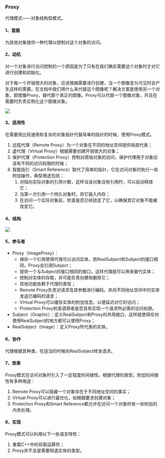 ### Proxy

代理模式——对象结构型模式。

#### 1、意图

为其他对象提供一种代理以控制对这个对象的访问。

#### 2、动机

对一个对象进行访问控制的一个原因是为了只有在我们确实需要这个对象时才对它进行创建和初始化。

对于每一个开销很大的对象，应该根据需要进行创建，当一个图像变为可见时会产生这样的需要。在文档中我们用什么来代替这个图像呢？解决方案是使用另一个对象，即图像Proxy，替代那个真正的图像。Proxy可以代替一个图像对象，并且在需要时负责实例化这个图像对象。

![](/Users/moyee/ant-repo/github/designPatterns/patterns/Proxy/doc/proxy-demo.png)

#### 3、适用性

在需要用比较通用和复杂的对象指针代替简单的指针的时候，使用Proxy模式。

1. 远程代理（Remote Proxy）为一个对象在不同的地址空间提供局部代表；
2. 虚代理（Virtual Proxy）根据需要创建开销很大的对象；
3. 保护代理（Protection Proxy）控制对原始对象的访问，保护代理用于对象应该有不同的访问权限的时候；
4. 智能指引（Smart Reference）取代了简单的指针，它在访问对象时执行一些附加操作，典型用途包括：
   1. 对指向实际对象的引用计数，这样当该对象没有引用时，可以自动释放它；
   2. 当第一次引用一个持久对象时，将它装入内存；
   3. 在访问一个实际对象前，检查是否已经锁定了它，以确保其它对象不能被改变它。

#### 4、结构

![](/Users/moyee/ant-repo/github/designPatterns/patterns/Proxy/doc/proxy.png)

#### 5、参与者

- Proxy（ImageProxy）：
  - 保存一个引用使得代理可以访问实体，若RealSubject和Subject的接口相同，Proxy会引用Subject；
  - 提供一个与Subject的接口相同的接口，这样代理就可以用来替代实体；
  - 控制对实体的存取，并可能负责创建和删除它；
  - 其他功能依赖于代理的类型；
  - Remote Proxy负责对请求及其参数进行编码，并向不同地址空间中的实体发送已编码的请求；
  - Virtual Proxy可以缓存实体的附加信息，以便延迟对它的访问；
  - Protection Proxy检查调用者是否具有实现一个请求所必需的访问权限。
- Subject（Graphic）：定义RealSubject和Proxy的共用接口，这样就使得任何使用RealSubject的地方都可以使用Proxy；
- RealSubject（Image）：定义Proxy所代表的实体。

#### 6、协作

代理根据其种类，在适当的时候向RealSubject转发请求。

#### 7、效果

Proxy模式在访问对象时引入了一定程度的间接性。根据代理的类型，附加的间接性有多种用途：

1. Remote Proxy可以隐藏一个对象存在于不同地址空间的事实；
2. Virtual Proxy可以进行最优化，如根据要求创建对象；
3. Protection Proxy和Smart Reference都允许在访问一个对象时有一些附加的内务处理。

#### 8、实现

Proxy模式可以利用以下一些语言特性：

1. 重载C++中的存取运算符；
2. Proxy并不总是需要知道实体的类型。